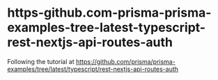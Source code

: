 # https-github.com-prisma-prisma-examples-tree-latest-typescript-rest-nextjs-api-routes-auth
Following the tutorial at https://github.com/prisma/prisma-examples/tree/latest/typescript/rest-nextjs-api-routes-auth
